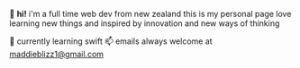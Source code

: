 👋 **hi!** i'm a full time web dev from new zealand
this is my personal page
love learning new things and inspired by innovation and new ways of thinking


🦔 currently learning swift
📫 emails always welcome at maddieblizz1@gmail.com
